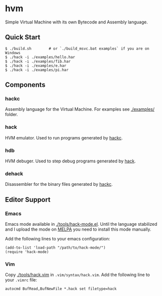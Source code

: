 # hvm

Simple Virtual Machine with its own Bytecode and Assembly language.

## Quick Start

```console
$ ./build.sh        # or `./build_msvc.bat examples` if you are on Windows
$ ./hack -i ./examples/hello.har
$ ./hack -i ./examples/fib.har
$ ./hack -i ./examples/e.har
$ ./hack -i ./examples/pi.har
```

## Components

### hackc

Assembly language for the Virtual Machine. For examples see [./examples/](./examples) folder.

### hack

HVM emulator. Used to run programs generated by [hackc](#hackc).

### hdb

HVM debuger. Used to step debug programs generated by [hack](#hack).

### dehack

Disassembler for the binary files generated by [hackc](#hackc).

## Editor Support

### Emacs

Emacs mode available in [./tools/hack-mode.el](./tools/hack-mode.el). Until the language stabilized and I upload the mode on [MELPA](https://melpa.org/) you need to install this mode manually.

Add the following lines to your emacs configuration:

```emacs-lisp
(add-to-list 'load-path "/path/to/hack-mode/")
(require 'hack-mode)
```

### Vim

Copy [./tools/hack.vim](./tools/hack.vim) in `.vim/syntax/hack.vim`. Add the following line to your `.vimrc` file:

```vimscript
autocmd BufRead,BufNewFile *.hack set filetype=hack
```
